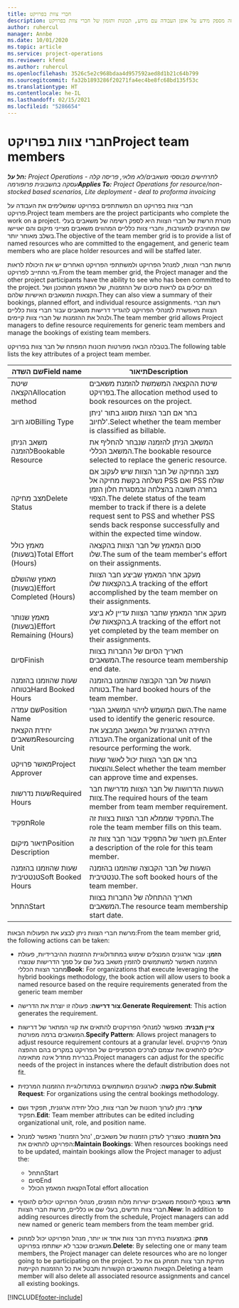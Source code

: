 ```yaml
---
title: חברי צוות בפרויקט
description: נושא זה מספק מידע על אופן העבודה עם מידע, תכונות ותזמון של חברי צוות בפרויקט.
author: ruhercul
manager: Annbe
ms.date: 10/01/2020
ms.topic: article
ms.service: project-operations
ms.reviewer: kfend
ms.author: ruhercul
ms.openlocfilehash: 3526c5e2c968bdaa4d957592aed8d1b21c64b799
ms.sourcegitcommit: fa32b1893286f20271fa4ec4be8fc68bd135f53c
ms.translationtype: HT
ms.contentlocale: he-IL
ms.lasthandoff: 02/15/2021
ms.locfileid: "5286654"
---
```

# <a name="project-team-members"></a><span data-ttu-id="abe7f-103">חברי צוות בפרויקט</span><span class="sxs-lookup"><span data-stu-id="abe7f-103">Project team members</span></span>

<span data-ttu-id="abe7f-104">_**חל על:** Project Operations לתרחישים מבוססי משאבים/לא מלאי, פריסה קלה - עסקה בחשבונית פרופורמה_</span><span class="sxs-lookup"><span data-stu-id="abe7f-104">_**Applies To:** Project Operations for resource/non-stocked based scenarios, Lite deployment - deal to proforma invoicing_</span></span>

<span data-ttu-id="abe7f-105">חברי צוות בפרויקט הם המשתתפים בפרויקט שמשלימים את העבודה על פרויקט.</span><span class="sxs-lookup"><span data-stu-id="abe7f-105">Project team members are the project participants who complete the work on a project.</span></span> <span data-ttu-id="abe7f-106">מטרת הרשת של חברי הצוות היא לספק רשימה של משאבים בעלי שם המחויבים למעורבות, וחברי צוות כלליים המהווים משאבים מצייני מיקום והם יאויישו בשלב מאוחר יותר.</span><span class="sxs-lookup"><span data-stu-id="abe7f-106">The objective of the team member grid is to provide a list of named resources who are committed to the engagement, and generic team members who are place holder resources and will be staffed later.</span></span>

<span data-ttu-id="abe7f-107">מרשת חברי הצוות, למנהל הפרויקט ולמשתתפי הפרויקט האחרים יש את היכולת לראות מי התחייב לפרויקט.</span><span class="sxs-lookup"><span data-stu-id="abe7f-107">From the team member grid, the Project manager and the other project participants have the ability to see who has been committed to the project.</span></span> <span data-ttu-id="abe7f-108">הם יכולים גם לראות סיכום של ההזמנות, של המאמץ המתוכנן ושל הקצאות המשאבים האישיות שלהם.</span><span class="sxs-lookup"><span data-stu-id="abe7f-108">They can also view a summary of their bookings, planned effort, and individual resource assignments.</span></span> <span data-ttu-id="abe7f-109">רשת חברי הצוות מאפשרת למנהלי הפרויקט להגדיר דרישות משאבים עבור חברי צוות כלליים ולנהל את ההזמנות של חברי צוות קיימים.</span><span class="sxs-lookup"><span data-stu-id="abe7f-109">The team member grid allows Project managers to define resource requirements for generic team members and manage the bookings of existing team members.</span></span>

<span data-ttu-id="abe7f-110">בטבלה הבאה מפורטות תכונות המפתח של חבר צוות בפרויקט.</span><span class="sxs-lookup"><span data-stu-id="abe7f-110">The following table lists the key attributes of a project team member.</span></span>

| <span data-ttu-id="abe7f-111">שם השדה</span><span class="sxs-lookup"><span data-stu-id="abe7f-111">Field name</span></span>          | <span data-ttu-id="abe7f-112">תיאור</span><span class="sxs-lookup"><span data-stu-id="abe7f-112">Description</span></span>                                                                                                                                                                  |
|--------------------------|-----------------------------------------------------------------------------------------------------------------------------------------------------------------------------------|
| <span data-ttu-id="abe7f-113">שיטת הקצאה</span><span class="sxs-lookup"><span data-stu-id="abe7f-113">Allocation method</span></span>        | <span data-ttu-id="abe7f-114">שיטת ההקצאה המשמשת להזמנת משאבים בפרויקט.</span><span class="sxs-lookup"><span data-stu-id="abe7f-114">The allocation method used to book resources on the project.</span></span>                                                                         |
| <span data-ttu-id="abe7f-115">סוג חיוב</span><span class="sxs-lookup"><span data-stu-id="abe7f-115">Billing Type</span></span>             | <span data-ttu-id="abe7f-116">בחר אם חבר הצוות מסווג בתור 'ניתן לחיוב'.</span><span class="sxs-lookup"><span data-stu-id="abe7f-116">Select whether the team member is classified as billable.</span></span>                                                                                                                                       |
| <span data-ttu-id="abe7f-117">משאב הניתן להזמנה</span><span class="sxs-lookup"><span data-stu-id="abe7f-117">Bookable Resource</span></span>        | <span data-ttu-id="abe7f-118">המשאב הניתן להזמנה שנבחר להחליף את המשאב הכללי.</span><span class="sxs-lookup"><span data-stu-id="abe7f-118">The bookable resource selected to replace the generic resource.</span></span>                                                                                                                   |
| <span data-ttu-id="abe7f-119">מצב מחיקה</span><span class="sxs-lookup"><span data-stu-id="abe7f-119">Delete Status</span></span>            | <span data-ttu-id="abe7f-120">מצב המחיקה של חבר הצוות שיש לעקוב אם נשלחה בקשת מחיקה אל PSS ואם PSS שולח בחזרה תשובה בהצלחה ובמסגרת חלון הזמן הצפוי.</span><span class="sxs-lookup"><span data-stu-id="abe7f-120">The delete status of the team member to track if there is a delete request sent to PSS and whether PSS sends back response successfully and within the expected time window.</span></span> |
| <span data-ttu-id="abe7f-121">מאמץ כולל (בשעות)</span><span class="sxs-lookup"><span data-stu-id="abe7f-121">Total Effort (Hours)</span></span>     | <span data-ttu-id="abe7f-122">סכום המאמץ של חבר הצוות בהקצאה שלו.</span><span class="sxs-lookup"><span data-stu-id="abe7f-122">The sum of the team member's effort on their assignments.</span></span>                                                                                                                         |
| <span data-ttu-id="abe7f-123">מאמץ שהושלם (בשעות)</span><span class="sxs-lookup"><span data-stu-id="abe7f-123">Effort Completed (Hours)</span></span> | <span data-ttu-id="abe7f-124">מעקב אחר המאמץ שביצע חבר הצוות בהקצאות שלו.</span><span class="sxs-lookup"><span data-stu-id="abe7f-124">A tracking of the effort accomplished by the team member on their assignments.</span></span>                                                                                           |
| <span data-ttu-id="abe7f-125">מאמץ שנותר (בשעות)</span><span class="sxs-lookup"><span data-stu-id="abe7f-125">Effort Remaining (Hours)</span></span> | <span data-ttu-id="abe7f-126">מעקב אחר המאמץ שחבר הצוות עדיין לא ביצע בהקצאות שלו.</span><span class="sxs-lookup"><span data-stu-id="abe7f-126">A tracking of the effort not yet completed by the team member on their assignments.</span></span>                                                                                    |
| <span data-ttu-id="abe7f-127">סיום</span><span class="sxs-lookup"><span data-stu-id="abe7f-127">Finish</span></span>                   | <span data-ttu-id="abe7f-128">תאריך הסיום של החברות בצוות המשאבים.</span><span class="sxs-lookup"><span data-stu-id="abe7f-128">The resource team membership end date.</span></span>                                                                                                                                            |
| <span data-ttu-id="abe7f-129">שעות שהוזמנו בהזמנה בטוחה‬</span><span class="sxs-lookup"><span data-stu-id="abe7f-129">Hard Booked Hours</span></span>        | <span data-ttu-id="abe7f-130">השעות של חבר הקבוצה שהוזמנו בהזמנה בטוחה.</span><span class="sxs-lookup"><span data-stu-id="abe7f-130">The hard booked hours of the team member.</span></span>                                                                                                                                                                |
| <span data-ttu-id="abe7f-131">שם עמדה</span><span class="sxs-lookup"><span data-stu-id="abe7f-131">Position Name</span></span>            | <span data-ttu-id="abe7f-132">השם המשמש לזיהוי המשאב הגנרי.</span><span class="sxs-lookup"><span data-stu-id="abe7f-132">The name used to identify the generic resource.</span></span>                                                                                                                                   |
| <span data-ttu-id="abe7f-133">יחידת הקצאת משאבים</span><span class="sxs-lookup"><span data-stu-id="abe7f-133">Resourcing Unit</span></span>          | <span data-ttu-id="abe7f-134">היחידה הארגונית של המשאב המבצע את העבודה.</span><span class="sxs-lookup"><span data-stu-id="abe7f-134">The organizational unit of the resource performing the work.</span></span>                                                                                                                      |
| <span data-ttu-id="abe7f-135">מאשר פרויקט</span><span class="sxs-lookup"><span data-stu-id="abe7f-135">Project Approver</span></span>         | <span data-ttu-id="abe7f-136">בחר אם חבר הצוות יכול לאשר שעות והוצאות.</span><span class="sxs-lookup"><span data-stu-id="abe7f-136">Select whether the team member can approve time and expenses.</span></span>                                                                                                                     |
| <span data-ttu-id="abe7f-137">שעות נדרשות</span><span class="sxs-lookup"><span data-stu-id="abe7f-137">Required Hours</span></span>           | <span data-ttu-id="abe7f-138">השעות הדרושות של חבר הצוות מדרישת חבר צוות.</span><span class="sxs-lookup"><span data-stu-id="abe7f-138">The required hours of the team member from team member requirement.</span></span>                                                                                                                       |
| <span data-ttu-id="abe7f-139">תפקיד</span><span class="sxs-lookup"><span data-stu-id="abe7f-139">Role</span></span>                     | <span data-ttu-id="abe7f-140">התפקיד שממלא חבר הצוות בצוות זה.</span><span class="sxs-lookup"><span data-stu-id="abe7f-140">The role the team member fills on this team.</span></span>                                                                                                                                |
| <span data-ttu-id="abe7f-141">תיאור מיקום</span><span class="sxs-lookup"><span data-stu-id="abe7f-141">Position Description</span></span>     | <span data-ttu-id="abe7f-142">הזן תיאור של התפקיד עבור חבר צוות זה.</span><span class="sxs-lookup"><span data-stu-id="abe7f-142">Enter a description of the role for this team member.</span></span>                                                                                                                             |
| <span data-ttu-id="abe7f-143">שעות שהוזמנו בהזמנה טנטטיבית‬</span><span class="sxs-lookup"><span data-stu-id="abe7f-143">Soft Booked Hours</span></span>        | <span data-ttu-id="abe7f-144">השעות של חבר הקבוצה שהוזמנו בהזמנה טנטטיבית.</span><span class="sxs-lookup"><span data-stu-id="abe7f-144">The soft booked hours of the team member.</span></span>                                                                                                                                                                 |
| <span data-ttu-id="abe7f-145">התחל</span><span class="sxs-lookup"><span data-stu-id="abe7f-145">Start</span></span>                    | <span data-ttu-id="abe7f-146">תאריך ההתחלה של החברות בצוות המשאבים.</span><span class="sxs-lookup"><span data-stu-id="abe7f-146">The resource team membership start date.</span></span>                                                                                                                                          |

<span data-ttu-id="abe7f-147">מרשת חברי הצוות ניתן לבצע את הפעולות הבאות:</span><span class="sxs-lookup"><span data-stu-id="abe7f-147">From the team member grid, the following actions can be taken:</span></span>

- <span data-ttu-id="abe7f-148">**הזמן**: עבור ארגונים המנצלים שימוש במתודולוגיית ההזמנות ההיברידיות, פעולת ההזמנה תאפשר למשתמשים להזמין משאב בעל שם על סמך הדרישות שנוצרו מחבר הצוות הכללי</span><span class="sxs-lookup"><span data-stu-id="abe7f-148">**Book**: For organizations that execute leveraging the hybrid bookings methodology, the book action will allow users to book a named resource based on the require requirements generated from the generic team member</span></span>
- <span data-ttu-id="abe7f-149">**צור דרישה**: פעולה זו יוצרת את הדרישה.</span><span class="sxs-lookup"><span data-stu-id="abe7f-149">**Generate Requirement**: This action generates the requirement.</span></span>
- <span data-ttu-id="abe7f-150">**ציין תבנית**: מאפשר למנהלי הפרויקטים להתאים את קווי המתאר של דרישות המשאבים ברמה מפורטת.</span><span class="sxs-lookup"><span data-stu-id="abe7f-150">**Specify Pattern**: Allows project managers to adjust resource requirement contours at a granular level.</span></span> <span data-ttu-id="abe7f-151">מנהלי פרויקטים יכולים להתאים את עצמם לצרכים הספציפיים של הפרויקט במקרים בהם ההפצה בברירת מחדל אינה מתאימה.</span><span class="sxs-lookup"><span data-stu-id="abe7f-151">Project managers can adjust for the specific needs of the project in instances where the default distribution does not fit.</span></span>
- <span data-ttu-id="abe7f-152">**שלח בקשה**: לארגונים המשתמשים במתודולוגיית ההזמנות המרכזית.</span><span class="sxs-lookup"><span data-stu-id="abe7f-152">**Submit Request**: For organizations using the central bookings methodology.</span></span>
- <span data-ttu-id="abe7f-153">**ערוך**: ניתן לערוך תכונות של חברי צוות, כולל יחידה ארגונית, תפקיד ושם תפקיד.</span><span class="sxs-lookup"><span data-stu-id="abe7f-153">**Edit**: Team member attributes can be edited including organizational unit, role, and position name.</span></span>
- <span data-ttu-id="abe7f-154">**נהל הזמנות**: כשצריך לעדכן הזמנות של משאבים, 'נהל הזמנות' מאפשר למנהל הפרויקט להתאים את:</span><span class="sxs-lookup"><span data-stu-id="abe7f-154">**Maintain Bookings**: When resources bookings need to be updated, maintain bookings allow the Project manager to adjust the:</span></span>

    - <span data-ttu-id="abe7f-155">התחל</span><span class="sxs-lookup"><span data-stu-id="abe7f-155">Start</span></span>
    - <span data-ttu-id="abe7f-156">סיום</span><span class="sxs-lookup"><span data-stu-id="abe7f-156">End</span></span>
    - <span data-ttu-id="abe7f-157">הקצאת המאמץ הכולל</span><span class="sxs-lookup"><span data-stu-id="abe7f-157">Total effort allocation</span></span>

- <span data-ttu-id="abe7f-158">**חדש**: בנוסף להוספת משאבים ישירות מלוח הזמנים, מנהלי הפרויקט יכולים להוסיף חברי צוות חדשים, בעלי שם או כלליים, מרשת חברי הצוות.</span><span class="sxs-lookup"><span data-stu-id="abe7f-158">**New**: In addition to adding resources directly from the schedule, Project managers can add new named or generic team members from the team member grid.</span></span>
- <span data-ttu-id="abe7f-159">**מחק**: באמצעות בחירת חבר צוות אחד או יותר, מנהל הפרויקט יכול למחוק משאבים שכבר לא ישתתפו בפרויקט.</span><span class="sxs-lookup"><span data-stu-id="abe7f-159">**Delete**: By selecting one or many team members, the Project manager can delete resources who are no longer going to be participating on the project.</span></span> <span data-ttu-id="abe7f-160">מחיקת חבר צוות תמחק גם את כל הקצאות המשאבים הקשורות ותבטל את כל ההזמנות הקיימות.</span><span class="sxs-lookup"><span data-stu-id="abe7f-160">Deleting a team member will also delete all associated resource assignments and  cancel all existing bookings.</span></span>


[!INCLUDE[footer-include](../includes/footer-banner.md)]